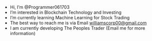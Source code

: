 -  Hi, I’m @Programmer061703
-  I’m interested in Blockchain Technology and Investing
-  I’m currently learning Machine Learning for Stock Trading
-  The best way to reach me is via Email williamscorp00@gmail.com
-  I am currently developing The Peoples Trader (Email me for more information) 

<!---
Programmer061703/Programmer061703 is a ✨ special ✨ repository because its `README.md` (this file) appears on your GitHub profile.
You can click the Preview link to take a look at your changes.
--->
